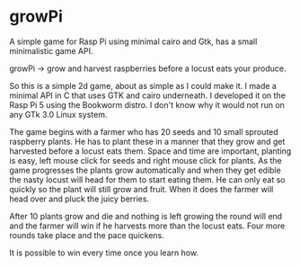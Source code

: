 # growPi
A simple game for Rasp Pi using minimal cairo and Gtk, has a small minimalistic game API. 

growPi -> grow and harvest raspberries before a locust eats your produce. 

So this is a simple 2d game, about as simple as I could make it. I made a minimal API in C that uses GTK and cairo underneath. I
developed it on the Rasp Pi 5 using the Bookworm distro. I don't know why it would not run on any GTk 3.0 Linux system.

The game begins with a farmer who has 20 seeds and 10 small sprouted raspberry plants. He has to plant these in a manner that they grow
and get harvested before a locust eats them. Space and time are important, planting is easy, left mouse click for seeds and right
mouse click for plants. As the game progresses the plants grow automatically and when they get edible the nasty locust will head
for them to start eating them. He can only eat so quickly so the plant will still grow and fruit. When it does the farmer will
head over and pluck the juicy berries. 

After 10 plants grow and die and nothing is left growing the round will end and the farmer will win if he harvests more than
the locust eats. Four more rounds take place and the pace quickens.

It is possible to win every time once you learn how.
